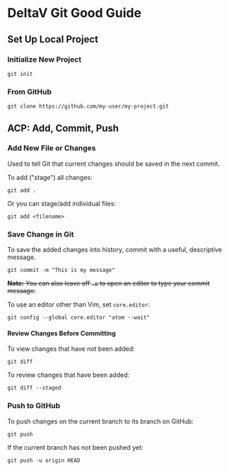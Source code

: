 <h1>DeltaV Git Good Guide</h1>

<h2>Set Up Local Project</h2>

<h3>Initialize New Project</h3>

```
git init
```

<h3>From GitHub</h3>

```
git clone https://github.com/my-user/my-project.git
```

<h2>ACP: Add, Commit, Push</h2>

<h3>Add New File or Changes</h3>

<p>Used to tell Git that current changes should be saved in the next commit.</p>

<p>To add ("stage") all changes:</p>

```
git add .
```

<p>Or you can stage/add individual files:</p>

```
git add <filename>
```

<h3>Save Change in Git</h3>

<p>To save the added changes into history, commit with a useful, descriptive message.</p>

```
git commit -m "This is my message"
```

<del>
<strong>Note:</strong> You can also leave off <code>-m</code> to open an editor to type your commit message.
</del>

To use an editor other than Vim, set <code>core.editor</code>:

```
git config --global core.editor "atom --wait"
```

<h4>Review Changes Before Committing</h4>

To view changes that have not been added:

```
git diff
```

To review changes that have been added:

```
git diff --staged
```

<h3>Push to GitHub</h3>

To push changes on the current branch to its branch on GitHub:

```
git push
```

If the current branch has not been pushed yet:

```
git push -u origin HEAD
```

